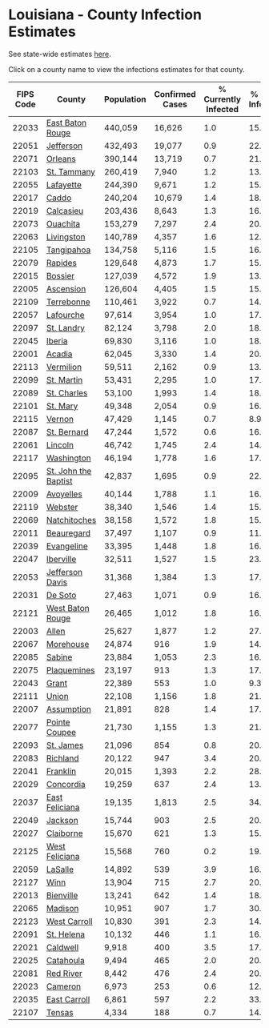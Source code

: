 # Louisiana - County Infection Estimates

See state-wide estimates [here](/infections/us-la).

Click on a county name to view the infections estimates for that county.

|   FIPS Code |                                       County |   Population |   Confirmed Cases |   % Currently Infected |   % Total Infected |
|-------------|----------------------------------------------|--------------|-------------------|------------------------|--------------------|
|       22033 |         [East Baton Rouge](east-baton-rouge) |      440,059 |            16,626 |                    1.0 |               15.7 |
|       22051 |                       [Jefferson](jefferson) |      432,493 |            19,077 |                    0.9 |               22.9 |
|       22071 |                           [Orleans](orleans) |      390,144 |            13,719 |                    0.7 |               21.1 |
|       22103 |                   [St. Tammany](st.-tammany) |      260,419 |             7,940 |                    1.2 |               13.4 |
|       22055 |                       [Lafayette](lafayette) |      244,390 |             9,671 |                    1.2 |               15.5 |
|       22017 |                               [Caddo](caddo) |      240,204 |            10,679 |                    1.4 |               18.6 |
|       22019 |                       [Calcasieu](calcasieu) |      203,436 |             8,643 |                    1.3 |               16.7 |
|       22073 |                         [Ouachita](ouachita) |      153,279 |             7,297 |                    2.4 |               20.0 |
|       22063 |                     [Livingston](livingston) |      140,789 |             4,357 |                    1.6 |               12.4 |
|       22105 |                     [Tangipahoa](tangipahoa) |      134,758 |             5,116 |                    1.5 |               16.0 |
|       22079 |                           [Rapides](rapides) |      129,648 |             4,873 |                    1.7 |               15.1 |
|       22015 |                           [Bossier](bossier) |      127,039 |             4,572 |                    1.9 |               13.9 |
|       22005 |                       [Ascension](ascension) |      126,604 |             4,405 |                    1.5 |               15.0 |
|       22109 |                     [Terrebonne](terrebonne) |      110,461 |             3,922 |                    0.7 |               14.6 |
|       22057 |                       [Lafourche](lafourche) |       97,614 |             3,954 |                    1.0 |               17.7 |
|       22097 |                     [St. Landry](st.-landry) |       82,124 |             3,798 |                    2.0 |               18.2 |
|       22045 |                             [Iberia](iberia) |       69,830 |             3,116 |                    1.0 |               18.0 |
|       22001 |                             [Acadia](acadia) |       62,045 |             3,330 |                    1.4 |               20.6 |
|       22113 |                       [Vermilion](vermilion) |       59,511 |             2,162 |                    0.9 |               13.4 |
|       22099 |                     [St. Martin](st.-martin) |       53,431 |             2,295 |                    1.0 |               17.4 |
|       22089 |                   [St. Charles](st.-charles) |       53,100 |             1,993 |                    1.4 |               18.9 |
|       22101 |                         [St. Mary](st.-mary) |       49,348 |             2,054 |                    0.9 |               16.9 |
|       22115 |                             [Vernon](vernon) |       47,429 |             1,145 |                    0.7 |                8.9 |
|       22087 |                   [St. Bernard](st.-bernard) |       47,244 |             1,572 |                    0.6 |               16.4 |
|       22061 |                           [Lincoln](lincoln) |       46,742 |             1,745 |                    2.4 |               14.5 |
|       22117 |                     [Washington](washington) |       46,194 |             1,778 |                    1.6 |               17.1 |
|       22095 | [St. John the Baptist](st.-john-the-baptist) |       42,837 |             1,695 |                    0.9 |               22.8 |
|       22009 |                       [Avoyelles](avoyelles) |       40,144 |             1,788 |                    1.1 |               16.3 |
|       22119 |                           [Webster](webster) |       38,340 |             1,546 |                    1.4 |               15.3 |
|       22069 |                 [Natchitoches](natchitoches) |       38,158 |             1,572 |                    1.8 |               15.3 |
|       22011 |                     [Beauregard](beauregard) |       37,497 |             1,107 |                    0.9 |               11.3 |
|       22039 |                     [Evangeline](evangeline) |       33,395 |             1,448 |                    1.8 |               16.9 |
|       22047 |                       [Iberville](iberville) |       32,511 |             1,527 |                    1.5 |               23.5 |
|       22053 |           [Jefferson Davis](jefferson-davis) |       31,368 |             1,384 |                    1.3 |               17.1 |
|       22031 |                           [De Soto](de-soto) |       27,463 |             1,071 |                    0.9 |               16.7 |
|       22121 |         [West Baton Rouge](west-baton-rouge) |       26,465 |             1,012 |                    1.8 |               16.2 |
|       22003 |                               [Allen](allen) |       25,627 |             1,877 |                    1.2 |               27.0 |
|       22067 |                       [Morehouse](morehouse) |       24,874 |               916 |                    1.9 |               14.6 |
|       22085 |                             [Sabine](sabine) |       23,884 |             1,053 |                    2.3 |               16.7 |
|       22075 |                   [Plaquemines](plaquemines) |       23,197 |               913 |                    1.3 |               17.2 |
|       22043 |                               [Grant](grant) |       22,389 |               553 |                    1.0 |                9.3 |
|       22111 |                               [Union](union) |       22,108 |             1,156 |                    1.8 |               21.3 |
|       22007 |                     [Assumption](assumption) |       21,891 |               828 |                    1.4 |               17.6 |
|       22077 |               [Pointe Coupee](pointe-coupee) |       21,730 |             1,155 |                    1.3 |               21.1 |
|       22093 |                       [St. James](st.-james) |       21,096 |               854 |                    0.8 |               20.3 |
|       22083 |                         [Richland](richland) |       20,122 |               947 |                    3.4 |               20.1 |
|       22041 |                         [Franklin](franklin) |       20,015 |             1,393 |                    2.2 |               28.0 |
|       22029 |                       [Concordia](concordia) |       19,259 |               637 |                    2.4 |               13.7 |
|       22037 |             [East Feliciana](east-feliciana) |       19,135 |             1,813 |                    2.5 |               34.6 |
|       22049 |                           [Jackson](jackson) |       15,744 |               903 |                    2.5 |               20.7 |
|       22027 |                       [Claiborne](claiborne) |       15,670 |               621 |                    1.3 |               15.1 |
|       22125 |             [West Feliciana](west-feliciana) |       15,568 |               760 |                    0.2 |               19.4 |
|       22059 |                           [LaSalle](lasalle) |       14,892 |               539 |                    3.9 |               16.0 |
|       22127 |                                 [Winn](winn) |       13,904 |               715 |                    2.7 |               20.5 |
|       22013 |                       [Bienville](bienville) |       13,241 |               642 |                    1.4 |               18.9 |
|       22065 |                           [Madison](madison) |       10,951 |               907 |                    1.7 |               30.3 |
|       22123 |                 [West Carroll](west-carroll) |       10,830 |               391 |                    2.3 |               14.8 |
|       22091 |                     [St. Helena](st.-helena) |       10,132 |               446 |                    1.1 |               16.8 |
|       22021 |                         [Caldwell](caldwell) |        9,918 |               400 |                    3.5 |               17.5 |
|       22025 |                       [Catahoula](catahoula) |        9,494 |               465 |                    2.0 |               20.2 |
|       22081 |                       [Red River](red-river) |        8,442 |               476 |                    2.4 |               20.9 |
|       22023 |                           [Cameron](cameron) |        6,973 |               253 |                    0.6 |               12.9 |
|       22035 |                 [East Carroll](east-carroll) |        6,861 |               597 |                    2.2 |               33.5 |
|       22107 |                             [Tensas](tensas) |        4,334 |               188 |                    0.7 |               14.7 |